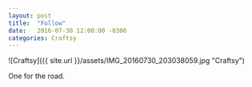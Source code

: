 ```yaml
---
layout: post
title:  "Follow"
date:   2016-07-30 12:00:00 -0300
categories: Craftsy
---
```

![Craftsy]({{ site.url }}/assets/IMG_20160730_203038059.jpg "Craftsy")

One for the road.
